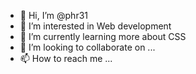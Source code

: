 - 👋 Hi, I’m @phr31
- 👀 I’m interested in Web development
- 🌱 I’m currently learning more about CSS
- 💞️ I’m looking to collaborate on ...
- 📫 How to reach me ...

<!---
phr31/phr31 is a ✨ special ✨ repository because its `README.md` (this file) appears on your GitHub profile.
You can click the Preview link to take a look at your changes.
--->

